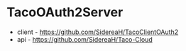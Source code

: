 # TacoOAuth2Server
 - client - https://github.com/SidereaH/TacoClientOAuth2
 - api - https://github.com/SidereaH/Taco-Cloud


